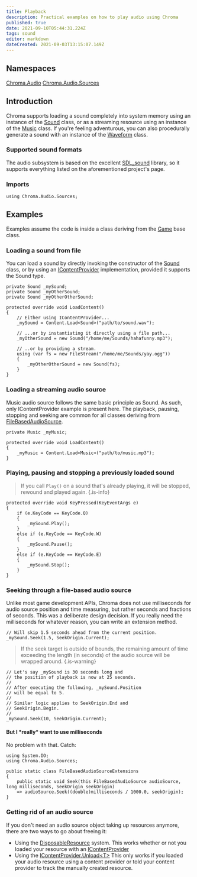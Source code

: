 ```yaml
---
title: Playback
description: Practical examples on how to play audio using Chroma
published: true
date: 2021-09-10T05:44:31.224Z
tags: sound
editor: markdown
dateCreated: 2021-09-03T13:15:07.149Z
---
```


## Namespaces

[Chroma.Audio](https://chroma-2d.github.io/apiref/namespaceChroma_1_1Audio.html)
[Chroma.Audio.Sources](https://chroma-2d.github.io/apiref/namespaceChroma_1_1Audio_1_1Sources.html)

## Introduction

Chroma supports loading a sound completely into system memory using an instance of the [Sound](https://chroma-2d.github.io/apiref/classChroma_1_1Audio_1_1Sources_1_1Sound.html) class, or as a streaming resource using an instance of the [Music](https://chroma-2d.github.io/apiref/classChroma_1_1Audio_1_1Sources_1_1Music.html) class. If you're feeling adventurous, you can also procedurally generate a sound with an instance of the [Waveform](https://chroma-2d.github.io/apiref/classChroma_1_1Audio_1_1Sources_1_1Waveform.html) class.

### Supported sound formats

The audio subsystem is based on the excellent [SDL_sound](https://icculus.org/SDL_sound/) library, so it supports everything listed on the aforementioned project's page.

### Imports
```CSharp
using Chroma.Audio.Sources;
```

## Examples
Examples assume the code is inside a class deriving from the [Game](https://chroma-2d.github.io/apiref/classChroma_1_1Game.html) base class.

### Loading a sound from file

You can load a sound by directly invoking the constructor of the [Sound](https://chroma-2d.github.io/apiref/classChroma_1_1Audio_1_1Sources_1_1Sound.html) class, or by using an [IContentProvider](https://chroma-2d.github.io/apiref/interfaceChroma_1_1ContentManagement_1_1IContentProvider.html) implementation, provided it supports the Sound type.

```CSharp
private Sound _mySound;
private Sound _myOtherSound;
private Sound _myOtherOtherSound;

protected override void LoadContent()
{
	// Either using IContentProvider...
	_mySound = Content.Load<Sound>("path/to/sound.wav");

	// ...or by instantiating it directly using a file path...
	_myOtherSound = new Sound("/home/me/Sounds/hahafunny.mp3");

	// ..or by providing a stream.
	using (var fs = new FileStream("/home/me/Sounds/yay.ogg"))
	{
		_myOtherOtherSound = new Sound(fs);
	}
}
```

### Loading a streaming audio source
Music audio source follows the same basic principle as Sound. As such, only IContentProvider example is present here. The playback, pausing, stopping and seeking are common for all classes deriving from [FileBasedAudioSource](https://chroma-2d.github.io/apiref/classChroma_1_1Audio_1_1Sources_1_1FileBasedAudioSource.html).
  
```CSharp
private Music _myMusic;

protected override void LoadContent()
{
	_myMusic = Content.Load<Music>("path/to/music.mp3");
}
```

### Playing, pausing and stopping a previously loaded sound
>If you call `Play()` on a sound that's already playing, it will be stopped, rewound and played again.
{.is-info}
```CSharp
protected override void KeyPressed(KeyEventArgs e)
{
	if (e.KeyCode == KeyCode.Q)
	{
		_mySound.Play();
	}
	else if (e.KeyCode == KeyCode.W)
	{
		_mySound.Pause();
	}
	else if (e.KeyCode == KeyCode.E)
	{
		_mySound.Stop();
	}
}
```

### Seeking through a file-based audio source
Unlike most game development APIs, Chroma does not use milliseconds for audio source position and time measuring, but rather seconds and fractions of seconds. This was a deliberate design decision. If you really need the milliseconds for whatever reason, you can write an extension method.
```CSharp
// Will skip 1.5 seconds ahead from the current position.
_mySound.Seek(1.5, SeekOrigin.Current);
```
> If the seek target is outside of bounds, the remaining amount of time exceeding the length (in seconds) of the audio source will be wrapped around.
{.is-warning}
```CSharp
// Let's say _mySound is 30 seconds long and 
// the position of playback is now at 25 seconds.
//
// After executing the following, _mySound.Position 
// will be equal to 5.
//
// Similar logic applies to SeekOrigin.End and 
// SeekOrigin.Begin.
//
_mySound.Seek(10, SeekOrigin.Current);
```
#### But I \*really\* want to use milliseconds
No problem with that. Catch:
```CSharp
using System.IO;
using Chroma.Audio.Sources;

public static class FileBasedAudioSourceExtensions
{
	public static void Seek(this FileBasedAudioSource audioSource, long milliseconds, SeekOrigin seekOrigin)
  	=> audioSource.Seek((double)milliseconds / 1000.0, seekOrigin);
}
```

### Getting rid of an audio source
If you don't need an audio source object taking up resources anymore, there are two ways to go about freeing it:
 - Using the [DisposableResource](https://chroma-2d.github.io/apiref/classChroma_1_1MemoryManagement_1_1DisposableResource.html) system. 
This works whether or not you loaded your resource with an [IContentProvider](https://chroma-2d.github.io/apiref/interfaceChroma_1_1ContentManagement_1_1IContentProvider.html)
 - Using the [IContentProvider.Unload\<T\>](https://chroma-2d.github.io/apiref/interfaceChroma_1_1ContentManagement_1_1IContentProvider.html#a1b2a90f865eef0b6657315d3d5755f09)
 This only works if you loaded your audio resource using a content provider or told your content provider to track the manually created resource.